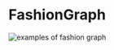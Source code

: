 # FashionGraph

![examples of fashion graph](https://github.com/shabnamsadegh/FashionGraph/blob/V0/examples.png)